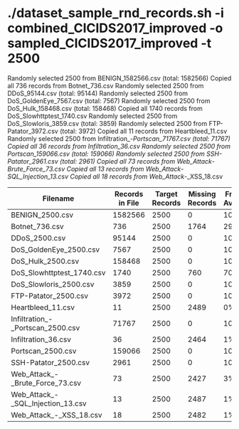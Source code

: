 
# ./dataset_sample_rnd_records.sh -i combined_CICIDS2017_improved -o sampled_CICIDS2017_improved -t 2500
Randomly selected 2500 from BENIGN_1582566.csv (total: 1582566)
Copied all 736 records from Botnet_736.csv
Randomly selected 2500 from DDoS_95144.csv (total: 95144)
Randomly selected 2500 from DoS_GoldenEye_7567.csv (total: 7567)
Randomly selected 2500 from DoS_Hulk_158468.csv (total: 158468)
Copied all 1740 records from DoS_Slowhttptest_1740.csv
Randomly selected 2500 from DoS_Slowloris_3859.csv (total: 3859)
Randomly selected 2500 from FTP-Patator_3972.csv (total: 3972)
Copied all 11 records from Heartbleed_11.csv
Randomly selected 2500 from Infiltration_-_Portscan_71767.csv (total: 71767)
Copied all 36 records from Infiltration_36.csv
Randomly selected 2500 from Portscan_159066.csv (total: 159066)
Randomly selected 2500 from SSH-Patator_2961.csv (total: 2961)
Copied all 73 records from Web_Attack_-_Brute_Force_73.csv
Copied all 13 records from Web_Attack_-_SQL_Injection_13.csv
Copied all 18 records from Web_Attack_-_XSS_18.csv


| Filename | Records in File | Target Records | Missing Records | Fraction Available | Missing (%) | Ratio |
|----------|-----------------|----------------|-----------------|------------------|-------------|-------|
| BENIGN_2500.csv | 1582566 | 2500 | 0 | 100% | 0% | 1:1 |
| Botnet_736.csv | 736 | 2500 | 1764 | 29% | 71% | 1:3 |
| DDoS_2500.csv | 95144 | 2500 | 0 | 100% | 0% | 1:1 |
| DoS_GoldenEye_2500.csv | 7567 | 2500 | 0 | 100% | 0% | 1:1 |
| DoS_Hulk_2500.csv | 158468 | 2500 | 0 | 100% | 0% | 1:1 |
| DoS_Slowhttptest_1740.csv | 1740 | 2500 | 760 | 70% | 30% | 1:1 |
| DoS_Slowloris_2500.csv | 3859 | 2500 | 0 | 100% | 0% | 1:1 |
| FTP-Patator_2500.csv | 3972 | 2500 | 0 | 100% | 0% | 1:1 |
| Heartbleed_11.csv | 11 | 2500 | 2489 | 0% | 100% | 1:227 |
| Infiltration_-_Portscan_2500.csv | 71767 | 2500 | 0 | 100% | 0% | 1:1 |
| Infiltration_36.csv | 36 | 2500 | 2464 | 1% | 99% | 1:69 |
| Portscan_2500.csv | 159066 | 2500 | 0 | 100% | 0% | 1:1 |
| SSH-Patator_2500.csv | 2961 | 2500 | 0 | 100% | 0% | 1:1 |
| Web_Attack_-_Brute_Force_73.csv | 73 | 2500 | 2427 | 3% | 97% | 1:34 |
| Web_Attack_-_SQL_Injection_13.csv | 13 | 2500 | 2487 | 1% | 99% | 1:192 |
| Web_Attack_-_XSS_18.csv | 18 | 2500 | 2482 | 1% | 99% | 1:139 |
